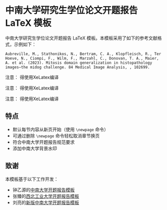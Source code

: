 # 中南大学研究生学位论文开题报告 LaTeX 模板

中南大学研究生学位论文开题报告 LaTeX 模板。本模板采用了如下的参考文献格式，示例如下：

```
Aubreville, M., Stathonikos, N., Bertram, C. A., Klopfleisch, R., Ter Hoeve, N., Ciompi, F., Wilm, F., Marzahl, C., Donovan, T. A., Maier, A. et al. (2023). Mitosis domain generalization in histopathology images—the midog challenge. 84 Medical Image Analysis, , 102699.
```

注意： 得使用XeLatex编译

注意： 得使用XeLatex编译

注意： 得使用XeLatex编译

## 特点

- 默认每节内容从新页开始（使用 `\newpage` 命令）
- 可通过删除 `\newpage` 命令轻松取消章节换页
- 符合中南大学开题报告规范要求
- 添加中南大学背景水印

## 致谢

本模板基于以下工作开发：
- 钟乙源的[中南大学开题报告模板](https://github.com/zhong-yy/CSU_Thesis_Proposal)
- 张臻的[西北工业大学开题报告模板](https://github.com/zzhang1987/NPUResearchProposal)
- 刘亮的[新版中南大学开题报告模板](https://github.com/gisliuliang/New_CSU_Thesis_Proposal)